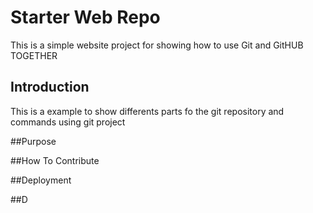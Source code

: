 # Starter Web Repo

This is a simple website project for showing how to 
use Git and GitHUB TOGETHER

## Introduction
This is a example to show differents parts fo the git repository and
commands using git project


##Purpose


##How To Contribute


##Deployment

##D
